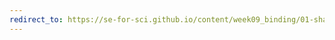 ```yaml
---
redirect_to: https://se-for-sci.github.io/content/week09_binding/01-shared-objects/01-shared-objects
---
```

